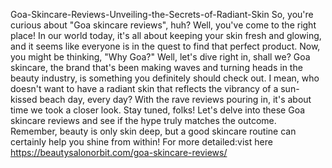 Goa-Skincare-Reviews-Unveiling-the-Secrets-of-Radiant-Skin
So, you're curious about "Goa skincare reviews", huh? Well, you've come to the right place! In our world today, it's all about keeping your skin fresh and glowing, and it seems like everyone is in the quest to find that perfect product.
Now, you might be thinking, "Why Goa?" Well, let's dive right in, shall we? Goa skincare, the brand that's been making waves and turning heads in the beauty industry, is something you definitely should check out. I mean, who doesn't want to have a radiant skin that reflects the vibrancy of a sun-kissed beach day, every day? With the rave reviews pouring in, it's about time we took a closer look. Stay tuned, folks! Let's delve into these Goa skincare reviews and see if the hype truly matches the outcome. Remember, beauty is only skin deep, but a good skincare routine can certainly help you shine from within!
For more detailed:vist here
https://beautysalonorbit.com/goa-skincare-reviews/
